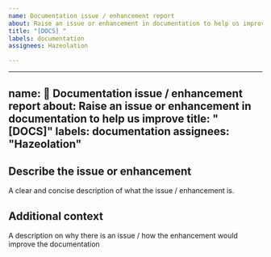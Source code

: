 ```yaml
---
name: Documentation issue / enhancement report
about: Raise an issue or enhancement in documentation to help us improve
title: "[DOCS] "
labels: documentation
assignees: Hazeolation

---
```


---
name: 📖 Documentation issue / enhancement report
about: Raise an issue or enhancement in documentation to help us improve
title: "[DOCS]"
labels: documentation
assignees: "Hazeolation"
---

## Describe the issue or enhancement
A clear and concise description of what the issue / enhancement is.

## Additional context
A description on why there is an issue / how the enhancement would improve the documentation
